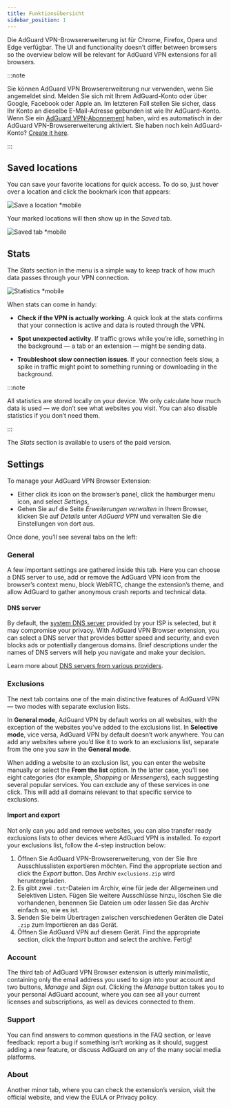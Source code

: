 ```yaml
---
title: Funktionsübersicht
sidebar_position: 1
---
```


Die AdGuard VPN-Browsererweiterung ist für Chrome, Firefox, Opera und Edge verfügbar. The UI and functionality doesn’t differ between browsers so the overview below will be relevant for AdGuard VPN extensions for all browsers.

:::note

Sie können AdGuard VPN Browsererweiterung nur verwenden, wenn Sie angemeldet sind. Melden Sie sich mit Ihrem AdGuard-Konto oder über Google, Facebook oder Apple an. Im letzteren Fall stellen Sie sicher, dass Ihr Konto an dieselbe E-Mail-Adresse gebunden ist wie Ihr AdGuard-Konto. Wenn Sie ein [AdGuard VPN-Abonnement](/general/subscription) haben, wird es automatisch in der AdGuard VPN-Browsererweiterung aktiviert. Sie haben noch kein AdGuard-Konto? [Create it here](https://auth.adguardaccount.com/registration.html).

:::

## Saved locations

You can save your favorite locations for quick access. To do so, just hover over a location and click the bookmark icon that appears:

![Save a location *mobile](https://cdn.adguardvpn.com/content/kb/vpn/browser_extension/saved-locations-en.png)

Your marked locations will then show up in the *Saved* tab.

![Saved tab *mobile](https://cdn.adguardvpn.com/content/kb/vpn/browser_extension/saved-tab-en.png)

## Stats

The *Stats* section in the menu is a simple way to keep track of how much data passes through your VPN connection.

![Statistics *mobile](https://cdn.adtidy.org/content/release_notes/vpn/browser_extension/Statistics.png)

When stats can come in handy:

- **Check if the VPN is actually working**. A quick look at the stats confirms that your connection is active and data is routed through the VPN.

- **Spot unexpected activity**. If traffic grows while you’re idle, something in the background — a tab or an extension — might be sending data.

- **Troubleshoot slow connection issues**. If your connection feels slow, a spike in traffic might point to something running or downloading in the background.

:::note

All statistics are stored locally on your device. We only calculate how much data is used — we don’t see what websites you visit. You can also disable statistics if you don’t need them.

:::

The *Stats* section is available to users of the paid version.

## Settings

To manage your AdGuard VPN Browser Extension:

- Either click its icon on the browser’s panel, click the hamburger menu icon, and select *Settings*,
- Gehen Sie auf die Seite *Erweiterungen verwalten* in Ihrem Browser, klicken Sie auf *Details* unter *AdGuard VPN* und verwalten Sie die Einstellungen von dort aus.

Once done, you’ll see several tabs on the left:

### General

A few important settings are gathered inside this tab. Here you can choose a DNS server to use, add or remove the AdGuard VPN icon from the browser’s context menu, block WebRTC, change the extension’s theme, and allow AdGuard to gather anonymous crash reports and technical data.

#### DNS server

By default, the [system DNS server](https://adguard-dns.io/kb/general/dns-filtering/#what-is-dns) provided by your ISP is selected, but it may compromise your privacy. With AdGuard VPN Browser extension, you can select a DNS server that provides better speed and security, and even blocks ads or potentially dangerous domains. Brief descriptions under the names of DNS servers will help you navigate and make your decision.

Learn more about [DNS servers from various providers](https://adguard-dns.io/kb/general/dns-providers/).

### Exclusions

The next tab contains one of the main distinctive features of AdGuard VPN — two modes with separate exclusion lists.

In **General mode**, AdGuard VPN by default works on all websites, with the exception of the websites you’ve added to the exclusions list. In **Selective mode**, vice versa, AdGuard VPN by default doesn’t work anywhere. You can add any websites where you’d like it to work to an exclusions list, separate from the one you saw in the **General mode**.

When adding a website to an exclusion list, you can enter the website manually or select the **From the list** option. In the latter case, you’ll see eight categories (for example, *Shopping* or *Messengers*), each suggesting several popular services. You can exclude any of these services in one click. This will add all domains relevant to that specific service to exclusions.

#### Import and export

Not only can you add and remove websites, you can also transfer ready exclusions lists to other devices where AdGuard VPN is installed. To export your exclusions list, follow the 4-step instruction below:

1. Öffnen Sie AdGuard VPN-Browsererweiterung, von der Sie Ihre Ausschlusslisten exportieren möchten. Find the appropriate section and click the *Export* button. Das Archiv `exclusions.zip` wird heruntergeladen.
1. Es gibt zwei `.txt`-Dateien im Archiv, eine für jede der Allgemeinen und Selektiven Listen. Fügen Sie weitere Ausschlüsse hinzu, löschen Sie die vorhandenen, benennen Sie Dateien um oder lassen Sie das Archiv einfach so, wie es ist.
1. Senden Sie beim Übertragen zwischen verschiedenen Geräten die Datei `.zip` zum Importieren an das Gerät.
1. Öffnen Sie AdGuard VPN auf diesem Gerät. Find the appropriate section, click the *Import* button and select the archive. Fertig!

### Account

The third tab of AdGuard VPN Browser extension is utterly minimalistic, containing only the email address you used to sign into your account and two buttons, *Manage* and *Sign out*. Clicking the *Manage* button takes you to your personal AdGuard account, where you can see all your current licenses and subscriptions, as well as devices connected to them.

### Support

You can find answers to common questions in the FAQ section, or leave feedback: report a bug if something isn’t working as it should, suggest adding a new feature, or discuss AdGuard on any of the many social media platforms.

### About

Another minor tab, where you can check the extension’s version, visit the official website, and view the EULA or Privacy policy.
